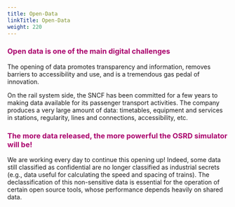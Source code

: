 ```yaml
---
title: Open-Data
linkTitle: Open-Data
weight: 220
---
```


<font color=#aa026d>

### Open data is one of the main digital challenges

</font>

The opening of data promotes transparency and information, removes barriers to accessibility and use, and is a tremendous gas pedal of innovation.

On the rail system side, the SNCF has been committed for a few years to making data available for its passenger transport activities. The company produces a very large amount of data: timetables, equipment and services in stations, regularity, lines and connections, accessibility, etc.

<font color=#aa026d>

### The more data released, the more powerful the OSRD simulator will be!

</font>

We are working every day to continue this opening up! Indeed, some data still classified as confidential are no longer classified as industrial secrets (e.g., data useful for calculating the speed and spacing of trains). The declassification of this non-sensitive data is essential for the operation of certain open source tools, whose performance depends heavily on shared data.

